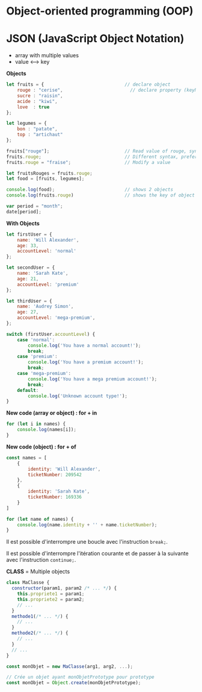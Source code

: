 # Object-oriented programming (OOP)
# JSON (JavaScript Object Notation)
- array with multiple values
- value <--> key

**Objects**
```javascript
let fruits = {                              // declare object
    rouge : "cerise",                         // declare property (keyName: anyValue)
    sucre : "raisin",
    acide : "kiwi",
    love  : true
};

let legumes = {
    bon : "patate",
    top : "artichaut"
};

fruits["rouge"];                            // Read value of rouge, syntax to use variables inside []
fruits.rouge;                               // Different syntax, prefered one
fruits.rouge = "fraise";                    // Modify a value

let fruitsRouges = fruits.rouge;
let food = [fruits, legumes];

console.log(food);                          // shows 2 objects
console.log(fruits.rouge)                   // shows the key of object
```

```js
var period = "month";
date[period];
```





**With Objects**
```javascript
let firstUser = {
    name: 'Will Alexander',
    age: 33,
    accountLevel: 'normal'
};

let secondUser = {
    name: 'Sarah Kate',
    age: 21,
    accountLevel: 'premium'
};

let thirdUser = {
    name: 'Audrey Simon',
    age: 27,
    accountLevel: 'mega-premium',
};

switch (firstUser.accountLevel) {
    case 'normal':
        console.log('You have a normal account!');
        break;
    case 'premium':
        console.log('You have a premium account!');
        break;
    case 'mega-premium':
        console.log('You have a mega premium account!');
        break;
    default:
        console.log('Unknown account type!');
}
```




**New code (array or object) : for + in**
```javascript
for (let i in names) {
    console.log(names[i]);
}
```



**New code (object) : for + of**
```javascript
const names = [
    {
        identity: 'Will Alexander',
        ticketNumber: 209542
    },
    {
        identity: 'Sarah Kate',
        ticketNumber: 169336
    }
]

for (let name of names) {
    console.log(name.identity + '' + name.ticketNumber);
}
```

Il est possible d'interrompre une boucle avec l'instruction ``` break; ```.

Il est possible d'interrompre l'itération courante et de passer à la suivante avec l'instruction ``` continue; ```.












**CLASS** = Multiple objects
```javascript
class MaClasse {
  constructor(param1, param2 /* ... */) {
    this.propriete1 = param1;
    this.propriete2 = param2;
    // ...
  }
  methode1(/* ... */) {
    // ...
  }
  methode2(/* ... */) {
    // ...
  }
  // ...
}

const monObjet = new MaClasse(arg1, arg2, ...);

// Crée un objet ayant monObjetPrototype pour prototype
const monObjet = Object.create(monObjetPrototype);
```
